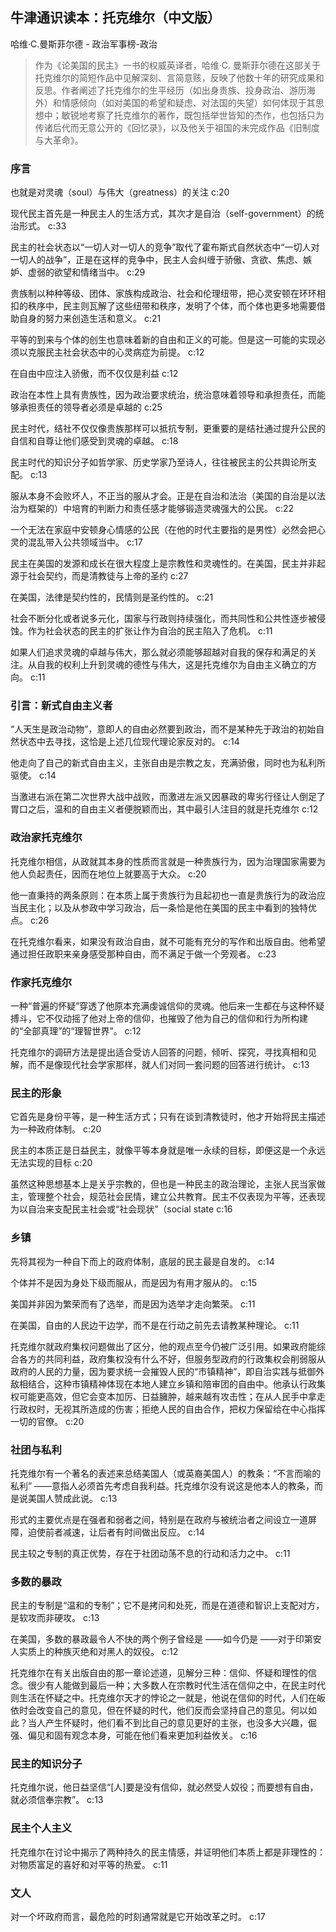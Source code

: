 ## 牛津通识读本：托克维尔（中文版）

哈维·C.曼斯菲尔德  -  政治军事榜-政治

> 作为《论美国的民主》一书的权威英译者，哈维·C. 曼斯菲尔德在这部关于托克维尔的简短作品中见解深刻、言简意赅，反映了他数十年的研究成果和反思。作者阐述了托克维尔的生平经历（如出身贵族、投身政治、游历海外）和情感倾向（如对美国的希望和疑虑、对法国的失望）如何体现于其思想中；敏锐地考察了托克维尔的著作，既包括举世皆知的杰作，也包括只为传诸后代而无意公开的《回忆录》，以及他关于祖国的未完成作品《旧制度与大革命》。

### 序言

也就是对灵魂（soul）与伟大（greatness）的关注 c:20

现代民主首先是一种民主人的生活方式，其次才是自治（self-government）的统治形式。 c:33

民主的社会状态以“一切人对一切人的竞争”取代了霍布斯式自然状态中“一切人对一切人的战争”，正是在这样的竞争中，民主人会纠缠于骄傲、贪欲、焦虑、嫉妒、虚弱的欲望和情绪当中。 c:29

贵族制以种种等级、团体、家族构成政治、社会和伦理纽带，把心灵安顿在环环相扣的秩序中，民主则瓦解了这些纽带和秩序，发明了个体，而个体也更多地需要借助自身的努力来创造生活和意义。 c:21

平等的到来与个体的创生也意味着新的自由和正义的可能。但是这一可能的实现必须以克服民主社会状态中的心灵病症为前提。 c:12

在自由中应注入骄傲，而不仅仅是利益 c:12

政治在本性上具有贵族性，因为政治要求统治，统治意味着领导和承担责任，而能够承担责任的领导者必须是卓越的 c:25

民主时代，结社不仅仅像贵族那样可以抵抗专制，更重要的是结社通过提升公民的自信和自尊让他们感受到灵魂的卓越。 c:18

民主时代的知识分子如哲学家、历史学家乃至诗人，往往被民主的公共舆论所支配。 c:13

服从本身不会败坏人，不正当的服从才会。正是在自治和法治（美国的自治是以法治为框架的）中培育的判断力和责任感才能够锻造灵魂强大的公民。 c:22

一个无法在家庭中安顿身心情感的公民（在他的时代主要指的是男性）必然会把心灵的混乱带入公共领域当中。 c:17

民主在美国的发源和成长在很大程度上是宗教性和灵魂性的。在美国，民主并非起源于社会契约，而是清教徒与上帝的圣约 c:27

在美国，法律是契约性的，民情则是圣约性的。 c:21

社会不断分化或者说多元化，国家与行政则持续强化，而共同性和公共性逐步被侵蚀。作为社会状态的民主的扩张让作为自治的民主陷入了危机。 c:11

如果人们追求灵魂的卓越与伟大，那么就必须能够超越对自我的保存和满足的关注。从自我的权利上升到灵魂的德性与伟大，这是托克维尔为自由主义确立的方向。 c:11

### 引言：新式自由主义者

“人天生是政治动物”，意即人的自由必然要到政治，而不是某种先于政治的初始自然状态中去寻找，这恰是上述几位现代理论家反对的。 c:14

他走向了自己的新式自由主义，主张自由是宗教之友，充满骄傲，同时也为私利所驱使。 c:14

当激进右派在第二次世界大战中战败，而激进左派又因暴政的卑劣行径让人倒足了胃口之后，温和的自由主义者便脱颖而出，其中最引人注目的就是托克维尔 c:12

### 政治家托克维尔

托克维尔相信，从政就其本身的性质而言就是一种贵族行为，因为治理国家需要为他人负起责任，因而在地位上就要高于大众。 c:20

他一直秉持的两条原则：在本质上属于贵族行为且起初也一直是贵族行为的政治应当民主化；以及从参政中学习政治，后一条恰是他在美国的民主中看到的独特优点。 c:26

在托克维尔看来，如果没有政治自由，就不可能有充分的写作和出版自由。他希望通过担任政职来亲身感受那种自由，而不满足于做一个旁观者。 c:23

### 作家托克维尔

一种“普遍的怀疑”穿透了他原本充满虔诚信仰的灵魂。他后来一生都在与这种怀疑搏斗，它不仅动摇了他对上帝的信仰，也摧毁了他为自己的信仰和行为所构建的“全部真理”的“理智世界”。 c:12

托克维尔的调研方法是提出适合受访人回答的问题，倾听、探究，寻找真相和见解，而不是像现代社会学家那样，就人们对同一套问题的回答进行统计。 c:13

### 民主的形象

它首先是身份平等，是一种生活方式；只有在谈到清教徒时，他才开始将民主描述为一种政府体制。 c:20

民主的本质正是日益民主，就像平等本身就是唯一永续的目标，即便这是一个永远无法实现的目标 c:20

虽然这种思想基本上是关乎宗教的，但也是一种民主的政治理论，主张人民当家做主，管理整个社会，规范社会民情，建立公共教育。民主不仅表现为平等，还表现为以自治来支配民主社会或“社会现状”（social state c:16

### 乡镇

先将其视为一种自下而上的政府体制，底层的民主最是自发的。 c:14

个体并不是因为身处下级而服从，而是因为有用才服从的。 c:15

美国并非因为繁荣而有了选举，而是因为选举才走向繁荣。 c:11

在美国，自由的人民边干边学，而不是在行动之前先去请教某种理论。 c:11

托克维尔就政府集权问题做出了区分，他的观点至今仍被广泛引用。如果政府能综合各方的共同利益，政府集权没有什么不好，但服务型政府的行政集权会削弱服从政府的人民的力量，因为要求统一会摧毁人民的“市镇精神”，即自治实践与抵御外敌相结合，这种市镇精神体现在本地人建立乡镇和陪审团的自由中。他承认行政集权可能更高效，但它会变本加厉、日益臃肿，越来越有攻击性；在从人民手中拿走行政权时，无视其所造成的伤害；拒绝人民的自由合作，把权力保留给在中心指挥一切的官僚。 c:20

### 社团与私利

托克维尔有一个著名的表述来总结美国人（或英裔美国人）的教条：“不言而喻的私利” ——意指人必须首先考虑自我利益。托克维尔没有说这是他本人的教条，而是说美国人赞成此说。 c:13

形式的主要优点是在强者和弱者之间，特别是在政府与被统治者之间设立一道屏障，迫使前者减速，让后者有时间做出反应。 c:14

民主较之专制的真正优势，存在于社团动荡不息的行动和活力之中。 c:11

### 多数的暴政

民主的专制是“温和的专制”；它不是拷问和处死，而是在道德和智识上支配对方，是软攻而非硬攻。 c:13

在美国，多数的暴政最令人不快的两个例子曾经是 ——如今仍是 ——对于印第安人实质上的种族灭绝和对黑人的奴役。 c:12

托克维尔在有关出版自由的那一章论述道，见解分三种：信仰、怀疑和理性的信念。很少有人能做到最后一种；大多数人在宗教时代生活在信仰之中，在民主时代则生活在怀疑之中。托克维尔天才的悖论之一就是，他说在信仰的时代，人们在皈依时会改变自己的意见，但在怀疑的时代，他们反而会坚持自己的意见。何以如此？当人产生怀疑时，他们看不到比自己的意见更好的主张，也没多大兴趣，倔强、偏见和固有观念本身，可能在他们看来更加利益攸关。 c:16

### 民主的知识分子

托克维尔说，他日益坚信“[人]要是没有信仰，就必然受人奴役；而要想有自由，就必须信奉宗教”。 c:13

### 民主个人主义

托克维尔在讨论中揭示了两种持久的民主情感，并证明他们本质上都是非理性的：对物质富足的喜好和对平等的热爱。 c:11

### 文人

对一个坏政府而言，最危险的时刻通常就是它开始改革之时。 c:17

